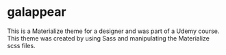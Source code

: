 # galappear
This is a Materialize theme for a designer and was part of a Udemy course.
This theme was created by using Sass and manipulating the Materialize scss files.

